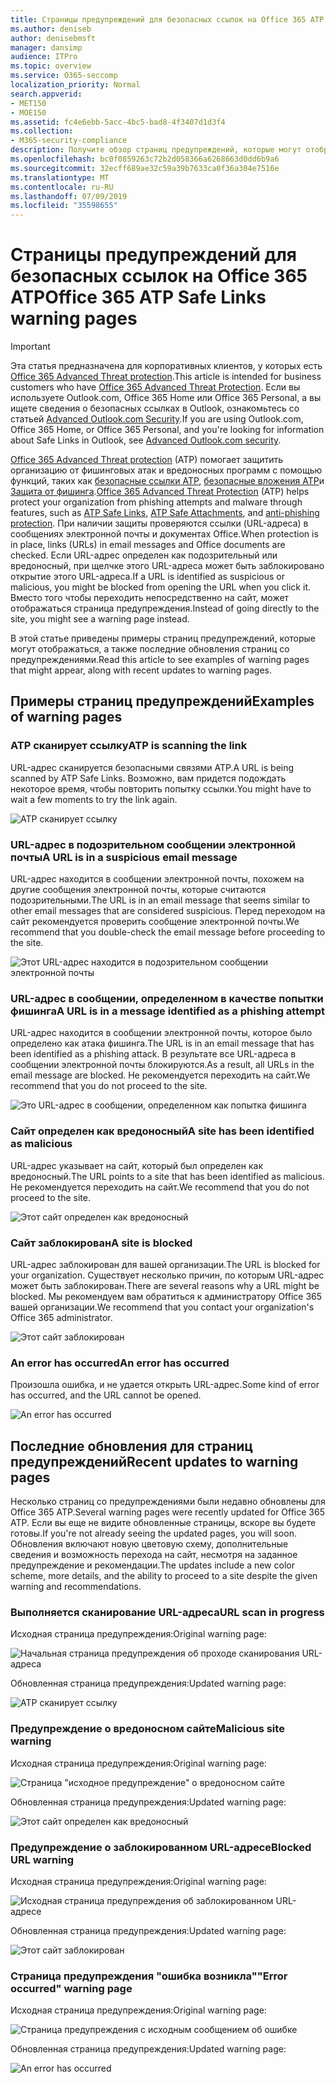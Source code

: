 ```yaml
---
title: Страницы предупреждений для безопасных ссылок на Office 365 ATP
ms.author: deniseb
author: denisebmsft
manager: dansimp
audience: ITPro
ms.topic: overview
ms.service: O365-seccomp
localization_priority: Normal
search.appverid:
- MET150
- MOE150
ms.assetid: fc4e6ebb-5acc-4bc5-bad8-4f3407d1d3f4
ms.collection:
- M365-security-compliance
description: Получите обзор страниц предупреждений, которые могут отображаться при работе с Office 365 Advanced Threat protection.
ms.openlocfilehash: bc0f0859263c72b2d058366a6268663d0dd6b9a6
ms.sourcegitcommit: 32ecff689ae32c59a39b7633ca0f36a304e7516e
ms.translationtype: MT
ms.contentlocale: ru-RU
ms.lasthandoff: 07/09/2019
ms.locfileid: "35598655"
---
```

# <a name="office-365-atp-safe-links-warning-pages"></a><span data-ttu-id="380dd-103">Страницы предупреждений для безопасных ссылок на Office 365 ATP</span><span class="sxs-lookup"><span data-stu-id="380dd-103">Office 365 ATP Safe Links warning pages</span></span>

> [!IMPORTANT]
> <span data-ttu-id="380dd-104">Эта статья предназначена для корпоративных клиентов, у которых есть [Office 365 Advanced Threat protection](office-365-atp.md).</span><span class="sxs-lookup"><span data-stu-id="380dd-104">This article is intended for business customers who have [Office 365 Advanced Threat Protection](office-365-atp.md).</span></span> <span data-ttu-id="380dd-105">Если вы используете Outlook.com, Office 365 Home или Office 365 Personal, а вы ищете сведения о безопасных ссылках в Outlook, ознакомьтесь со статьей [Advanced Outlook.com Security](https://support.office.com/article/advanced-outlook-com-security-for-office-365-subscribers-882d2243-eab9-4545-a58a-b36fee4a46e2).</span><span class="sxs-lookup"><span data-stu-id="380dd-105">If you are using Outlook.com, Office 365 Home, or Office 365 Personal, and you're looking for information about Safe Links in Outlook, see [Advanced Outlook.com security](https://support.office.com/article/advanced-outlook-com-security-for-office-365-subscribers-882d2243-eab9-4545-a58a-b36fee4a46e2).</span></span>

<span data-ttu-id="380dd-106">[Office 365 Advanced Threat protection](office-365-atp.md) (ATP) помогает защитить организацию от фишинговых атак и вредоносных программ с помощью функций, таких как [безопасные ссылки ATP](atp-safe-links.md), [безопасные вложения ATP](atp-safe-attachments.md)и [Защита от фишинга](anti-phishing-protection.md).</span><span class="sxs-lookup"><span data-stu-id="380dd-106">[Office 365 Advanced Threat Protection](office-365-atp.md) (ATP) helps protect your organization from phishing attempts and malware through features, such as [ATP Safe Links](atp-safe-links.md), [ATP Safe Attachments](atp-safe-attachments.md), and [anti-phishing protection](anti-phishing-protection.md).</span></span> <span data-ttu-id="380dd-107">При наличии защиты проверяются ссылки (URL-адреса) в сообщениях электронной почты и документах Office.</span><span class="sxs-lookup"><span data-stu-id="380dd-107">When protection is in place, links (URLs) in email messages and Office documents are checked.</span></span> <span data-ttu-id="380dd-108">Если URL-адрес определен как подозрительный или вредоносный, при щелчке этого URL-адреса может быть заблокировано открытие этого URL-адреса.</span><span class="sxs-lookup"><span data-stu-id="380dd-108">If a URL is identified as suspicious or malicious, you might be blocked from opening the URL when you click it.</span></span> <span data-ttu-id="380dd-109">Вместо того чтобы переходить непосредственно на сайт, может отображаться страница предупреждения.</span><span class="sxs-lookup"><span data-stu-id="380dd-109">Instead of going directly to the site, you might see a warning page instead.</span></span> 
  
<span data-ttu-id="380dd-110">В этой статье приведены примеры страниц предупреждений, которые могут отображаться, а также последние обновления страниц со предупреждениями.</span><span class="sxs-lookup"><span data-stu-id="380dd-110">Read this article to see examples of warning pages that might appear, along with recent updates to warning pages.</span></span>
  
## <a name="examples-of-warning-pages"></a><span data-ttu-id="380dd-111">Примеры страниц предупреждений</span><span class="sxs-lookup"><span data-stu-id="380dd-111">Examples of warning pages</span></span>

### <a name="atp-is-scanning-the-link"></a><span data-ttu-id="380dd-112">ATP сканирует ссылку</span><span class="sxs-lookup"><span data-stu-id="380dd-112">ATP is scanning the link</span></span>

<span data-ttu-id="380dd-113">URL-адрес сканируется безопасными связями ATP.</span><span class="sxs-lookup"><span data-stu-id="380dd-113">A URL is being scanned by ATP Safe Links.</span></span> <span data-ttu-id="380dd-114">Возможно, вам придется подождать некоторое время, чтобы повторить попытку ссылки.</span><span class="sxs-lookup"><span data-stu-id="380dd-114">You might have to wait a few moments to try the link again.</span></span>

![ATP сканирует ссылку](media/ee8dd5ed-6b91-4248-b054-12b719e8d0ed.png)

### <a name="a-url-is-in-a-suspicious-email-message"></a><span data-ttu-id="380dd-116">URL-адрес в подозрительном сообщении электронной почты</span><span class="sxs-lookup"><span data-stu-id="380dd-116">A URL is in a suspicious email message</span></span>

<span data-ttu-id="380dd-117">URL-адрес находится в сообщении электронной почты, похожем на другие сообщения электронной почты, которые считаются подозрительными.</span><span class="sxs-lookup"><span data-stu-id="380dd-117">The URL is in an email message that seems similar to other email messages that are considered suspicious.</span></span> <span data-ttu-id="380dd-118">Перед переходом на сайт рекомендуется проверить сообщение электронной почты.</span><span class="sxs-lookup"><span data-stu-id="380dd-118">We recommend that you double-check the email message before proceeding to the site.</span></span>

![Этот URL-адрес находится в подозрительном сообщении электронной почты](media/33f57923-23e3-4b0f-838b-6ad589ba897b.png)

### <a name="a-url-is-in-a-message-identified-as-a-phishing-attempt"></a><span data-ttu-id="380dd-120">URL-адрес в сообщении, определенном в качестве попытки фишинга</span><span class="sxs-lookup"><span data-stu-id="380dd-120">A URL is in a message identified as a phishing attempt</span></span>

<span data-ttu-id="380dd-121">URL-адрес находится в сообщении электронной почты, которое было определено как атака фишинга.</span><span class="sxs-lookup"><span data-stu-id="380dd-121">The URL is in an email message that has been identified as a phishing attack.</span></span> <span data-ttu-id="380dd-122">В результате все URL-адреса в сообщении электронной почты блокируются.</span><span class="sxs-lookup"><span data-stu-id="380dd-122">As a result, all URLs in the email message are blocked.</span></span> <span data-ttu-id="380dd-123">Не рекомендуется переходить на сайт.</span><span class="sxs-lookup"><span data-stu-id="380dd-123">We recommend that you do not proceed to the site.</span></span>

![Это URL-адрес в сообщении, определенном как попытка фишинга](media/6e544a28-0604-4821-aba6-d5a57bb917e5.png)

### <a name="a-site-has-been-identified-as-malicious"></a><span data-ttu-id="380dd-125">Сайт определен как вредоносный</span><span class="sxs-lookup"><span data-stu-id="380dd-125">A site has been identified as malicious</span></span>

<span data-ttu-id="380dd-126">URL-адрес указывает на сайт, который был определен как вредоносный.</span><span class="sxs-lookup"><span data-stu-id="380dd-126">The URL points to a site that has been identified as malicious.</span></span>  <br/> <span data-ttu-id="380dd-127">Не рекомендуется переходить на сайт.</span><span class="sxs-lookup"><span data-stu-id="380dd-127">We recommend that you do not proceed to the site.</span></span>

![Этот сайт определен как вредоносный](media/058883c8-23f0-4672-9c1c-66b084796177.png)

### <a name="a-site-is-blocked"></a><span data-ttu-id="380dd-129">Сайт заблокирован</span><span class="sxs-lookup"><span data-stu-id="380dd-129">A site is blocked</span></span>

<span data-ttu-id="380dd-130">URL-адрес заблокирован для вашей организации.</span><span class="sxs-lookup"><span data-stu-id="380dd-130">The URL is blocked for your organization.</span></span> <span data-ttu-id="380dd-131">Существует несколько причин, по которым URL-адрес может быть заблокирован.</span><span class="sxs-lookup"><span data-stu-id="380dd-131">There are several reasons why a URL might be blocked.</span></span> <span data-ttu-id="380dd-132">Мы рекомендуем вам обратиться к администратору Office 365 вашей организации.</span><span class="sxs-lookup"><span data-stu-id="380dd-132">We recommend that you contact your organization's Office 365 administrator.</span></span>

![Этот сайт заблокирован](media/6b4bda2d-a1e6-419e-8b10-588e83c3af3f.png)

### <a name="an-error-has-occurred"></a><span data-ttu-id="380dd-134">An error has occurred</span><span class="sxs-lookup"><span data-stu-id="380dd-134">An error has occurred</span></span>

<span data-ttu-id="380dd-135">Произошла ошибка, и не удается открыть URL-адрес.</span><span class="sxs-lookup"><span data-stu-id="380dd-135">Some kind of error has occurred, and the URL cannot be opened.</span></span>

![An error has occurred](media/2f7465a4-1cf4-4c1c-b7d4-3c07e4b795b4.png)

## <a name="recent-updates-to-warning-pages"></a><span data-ttu-id="380dd-137">Последние обновления для страниц предупреждений</span><span class="sxs-lookup"><span data-stu-id="380dd-137">Recent updates to warning pages</span></span>

<span data-ttu-id="380dd-138">Несколько страниц со предупреждениями были недавно обновлены для Office 365 ATP.</span><span class="sxs-lookup"><span data-stu-id="380dd-138">Several warning pages were recently updated for Office 365 ATP.</span></span> <span data-ttu-id="380dd-139">Если вы еще не видите обновленные страницы, вскоре вы будете готовы.</span><span class="sxs-lookup"><span data-stu-id="380dd-139">If you're not already seeing the updated pages, you will soon.</span></span> <span data-ttu-id="380dd-140">Обновления включают новую цветовую схему, дополнительные сведения и возможность перехода на сайт, несмотря на заданное предупреждение и рекомендации.</span><span class="sxs-lookup"><span data-stu-id="380dd-140">The updates include a new color scheme, more details, and the ability to proceed to a site despite the given warning and recommendations.</span></span>

### <a name="url-scan-in-progress"></a><span data-ttu-id="380dd-141">Выполняется сканирование URL-адреса</span><span class="sxs-lookup"><span data-stu-id="380dd-141">URL scan in progress</span></span>

<span data-ttu-id="380dd-142">Исходная страница предупреждения:</span><span class="sxs-lookup"><span data-stu-id="380dd-142">Original warning page:</span></span>

![Начальная страница предупреждения об проходе сканирования URL-адреса](media/04368763-763f-43d6-94a4-a48291d36893.png)

<span data-ttu-id="380dd-144">Обновленная страница предупреждения:</span><span class="sxs-lookup"><span data-stu-id="380dd-144">Updated warning page:</span></span>

![ATP сканирует ссылку](media/ee8dd5ed-6b91-4248-b054-12b719e8d0ed.png)

### <a name="malicious-site-warning"></a><span data-ttu-id="380dd-146">Предупреждение о вредоносном сайте</span><span class="sxs-lookup"><span data-stu-id="380dd-146">Malicious site warning</span></span>

<span data-ttu-id="380dd-147">Исходная страница предупреждения:</span><span class="sxs-lookup"><span data-stu-id="380dd-147">Original warning page:</span></span>

![Страница "исходное предупреждение" о вредоносном сайте](media/b9efda09-6dd8-46ef-82cb-56e4d538b8f5.png)

<span data-ttu-id="380dd-149">Обновленная страница предупреждения:</span><span class="sxs-lookup"><span data-stu-id="380dd-149">Updated warning page:</span></span>

![Этот сайт определен как вредоносный](media/058883c8-23f0-4672-9c1c-66b084796177.png)

### <a name="blocked-url-warning"></a><span data-ttu-id="380dd-151">Предупреждение о заблокированном URL-адресе</span><span class="sxs-lookup"><span data-stu-id="380dd-151">Blocked URL warning</span></span>

<span data-ttu-id="380dd-152">Исходная страница предупреждения:</span><span class="sxs-lookup"><span data-stu-id="380dd-152">Original warning page:</span></span>

![Исходная страница предупреждения об заблокированном URL-адресе](media/3d6ba028-30bf-45fc-958e-d3aad3defc83.png)

<span data-ttu-id="380dd-154">Обновленная страница предупреждения:</span><span class="sxs-lookup"><span data-stu-id="380dd-154">Updated warning page:</span></span>

![Этот сайт заблокирован](media/6b4bda2d-a1e6-419e-8b10-588e83c3af3f.png)

### <a name="error-occurred-warning-page"></a><span data-ttu-id="380dd-156">Страница предупреждения "ошибка возникла"</span><span class="sxs-lookup"><span data-stu-id="380dd-156">"Error occurred" warning page</span></span>

<span data-ttu-id="380dd-157">Исходная страница предупреждения:</span><span class="sxs-lookup"><span data-stu-id="380dd-157">Original warning page:</span></span>

![Страница предупреждения с исходным сообщением об ошибке](media/9aaa4383-2f23-48be-bdaa-8efbcb2acc70.png)

<span data-ttu-id="380dd-159">Обновленная страница предупреждения:</span><span class="sxs-lookup"><span data-stu-id="380dd-159">Updated warning page:</span></span>

![An error has occurred](media/2f7465a4-1cf4-4c1c-b7d4-3c07e4b795b4.png)
   
